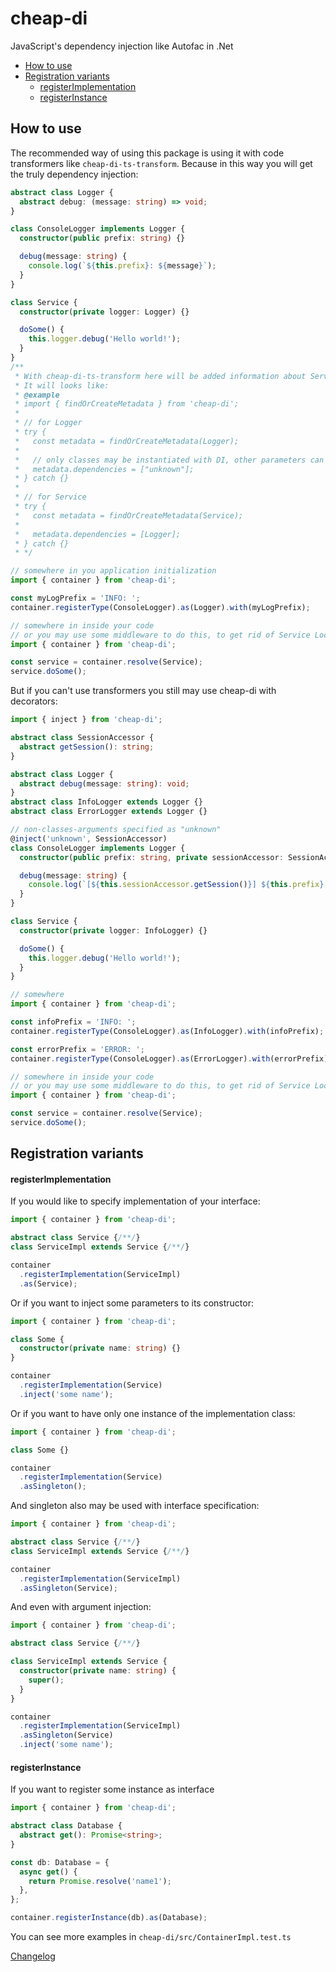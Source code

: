 # cheap-di

JavaScript's dependency injection like Autofac in .Net

* [How to use](#how-to-use)
* [Registration variants](#registration-variants)
  * [registerImplementation](#register-implementation)
  * [registerInstance](#register-instance)

## <a name="how-to-use"></a> How to use

The recommended way of using this package is using it with code transformers like `cheap-di-ts-transform`. Because in this way you will get the truly dependency injection:

```ts
abstract class Logger {
  abstract debug: (message: string) => void;
}

class ConsoleLogger implements Logger {
  constructor(public prefix: string) {}

  debug(message: string) {
    console.log(`${this.prefix}: ${message}`);
  }
}

class Service {
  constructor(private logger: Logger) {}

  doSome() {
    this.logger.debug('Hello world!');
  }
}
/**
 * With cheap-di-ts-transform here will be added information about Service dependencies.
 * It will looks like:
 * @example
 * import { findOrCreateMetadata } from 'cheap-di';
 * 
 * // for Logger
 * try {
 *   const metadata = findOrCreateMetadata(Logger);
 *
 *   // only classes may be instantiated with DI, other parameters can be filled with argument injection
 *   metadata.dependencies = ["unknown"];
 * } catch {}
 *
 * // for Service
 * try {
 *   const metadata = findOrCreateMetadata(Service);
 *
 *   metadata.dependencies = [Logger];
 * } catch {}
 * */ 

// somewhere in you application initialization
import { container } from 'cheap-di';

const myLogPrefix = 'INFO: ';
container.registerType(ConsoleLogger).as(Logger).with(myLogPrefix);

// somewhere in inside your code
// or you may use some middleware to do this, to get rid of Service Locator antipattern
import { container } from 'cheap-di';

const service = container.resolve(Service);
service.doSome();
```

But if you can't use transformers you still may use cheap-di with decorators:

```ts
import { inject } from 'cheap-di';

abstract class SessionAccessor {
  abstract getSession(): string;
}

abstract class Logger {
  abstract debug(message: string): void;
}
abstract class InfoLogger extends Logger {}
abstract class ErrorLogger extends Logger {}

// non-classes-arguments specified as "unknown"
@inject('unknown', SessionAccessor)
class ConsoleLogger implements Logger {
  constructor(public prefix: string, private sessionAccessor: SessionAccessor) {}

  debug(message: string) {
    console.log(`[${this.sessionAccessor.getSession()}] ${this.prefix}: ${message}`);
  }
}

class Service {
  constructor(private logger: InfoLogger) {}

  doSome() {
    this.logger.debug('Hello world!');
  }
}

// somewhere
import { container } from 'cheap-di';

const infoPrefix = 'INFO: ';
container.registerType(ConsoleLogger).as(InfoLogger).with(infoPrefix);

const errorPrefix = 'ERROR: ';
container.registerType(ConsoleLogger).as(ErrorLogger).with(errorPrefix);

// somewhere in inside your code
// or you may use some middleware to do this, to get rid of Service Locator antipattern
import { container } from 'cheap-di';

const service = container.resolve(Service);
service.doSome();
```

## <a name="registration-variants"></a> Registration variants

#### <a name="register-implementation"></a> registerImplementation

If you would like to specify implementation of your interface:
```ts
import { container } from 'cheap-di';

abstract class Service {/**/}
class ServiceImpl extends Service {/**/}

container
  .registerImplementation(ServiceImpl)
  .as(Service);
```

Or if you want to inject some parameters to its constructor:
```ts
import { container } from 'cheap-di';

class Some {
  constructor(private name: string) {}
}

container
  .registerImplementation(Service)
  .inject('some name');
```

Or if you want to have only one instance of the implementation class:
```ts
import { container } from 'cheap-di';

class Some {}

container
  .registerImplementation(Service)
  .asSingleton();
```

And singleton also may be used with interface specification:
```ts
import { container } from 'cheap-di';

abstract class Service {/**/}
class ServiceImpl extends Service {/**/}

container
  .registerImplementation(ServiceImpl)
  .asSingleton(Service);
```

And even with argument injection:
```ts
import { container } from 'cheap-di';

abstract class Service {/**/}

class ServiceImpl extends Service {
  constructor(private name: string) {
    super();
  }
}

container
  .registerImplementation(ServiceImpl)
  .asSingleton(Service)
  .inject('some name');
```

#### <a name="register-instance"></a> registerInstance

If you want to register some instance as interface

```ts
import { container } from 'cheap-di';

abstract class Database {
  abstract get(): Promise<string>;
}

const db: Database = {
  async get() {
    return Promise.resolve('name1');
  },
};

container.registerInstance(db).as(Database);
```


You can see more examples in `cheap-di/src/ContainerImpl.test.ts`

[Changelog](../../CHANGELOG.md)
